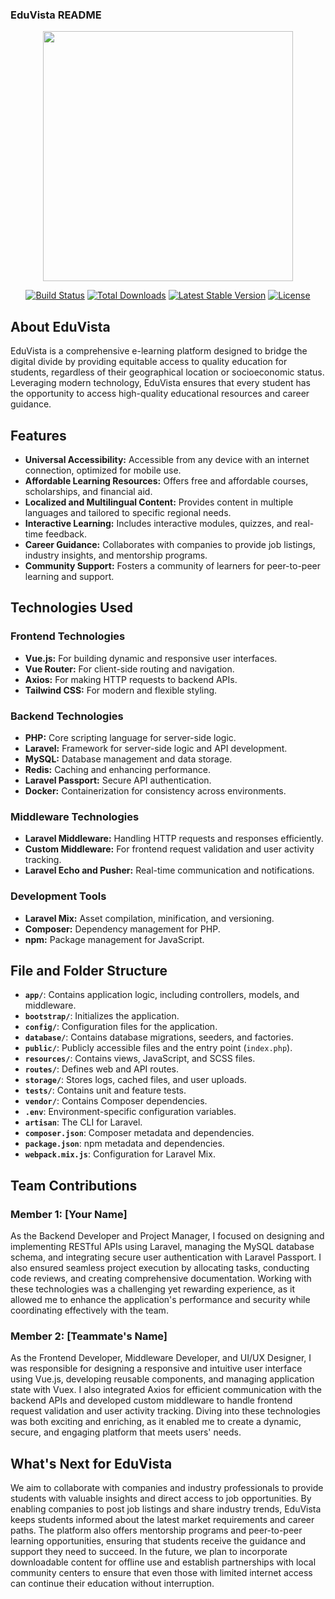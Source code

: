 ### EduVista README

<p align="center"><a href="https://laravel.com" target="_blank"><img src="https://raw.githubusercontent.com/laravel/art/master/logo-lockup/5%20SVG/2%20CMYK/1%20Full%20Color/laravel-logolockup-cmyk-red.svg" width="400"></a></p>

<p align="center">
<a href="https://travis-ci.org/laravel/framework"><img src="https://travis-ci.org/laravel/framework.svg" alt="Build Status"></a>
<a href="https://packagist.org/packages/laravel/framework"><img src="https://img.shields.io/packagist/dt/laravel/framework" alt="Total Downloads"></a>
<a href="https://packagist.org/packages/laravel/framework"><img src="https://img.shields.io/packagist/v/laravel/framework" alt="Latest Stable Version"></a>
<a href="https://packagist.org/packages/laravel/framework"><img src="https://img.shields.io/packagist/l/laravel/framework" alt="License"></a>
</p>

## About EduVista

EduVista is a comprehensive e-learning platform designed to bridge the digital divide by providing equitable access to quality education for students, regardless of their geographical location or socioeconomic status. Leveraging modern technology, EduVista ensures that every student has the opportunity to access high-quality educational resources and career guidance.

## Features

- **Universal Accessibility:** Accessible from any device with an internet connection, optimized for mobile use.
- **Affordable Learning Resources:** Offers free and affordable courses, scholarships, and financial aid.
- **Localized and Multilingual Content:** Provides content in multiple languages and tailored to specific regional needs.
- **Interactive Learning:** Includes interactive modules, quizzes, and real-time feedback.
- **Career Guidance:** Collaborates with companies to provide job listings, industry insights, and mentorship programs.
- **Community Support:** Fosters a community of learners for peer-to-peer learning and support.

## Technologies Used

### Frontend Technologies

- **Vue.js:** For building dynamic and responsive user interfaces.
- **Vue Router:** For client-side routing and navigation.
- **Axios:** For making HTTP requests to backend APIs.
- **Tailwind CSS:** For modern and flexible styling.

### Backend Technologies

- **PHP:** Core scripting language for server-side logic.
- **Laravel:** Framework for server-side logic and API development.
- **MySQL:** Database management and data storage.
- **Redis:** Caching and enhancing performance.
- **Laravel Passport:** Secure API authentication.
- **Docker:** Containerization for consistency across environments.

### Middleware Technologies

- **Laravel Middleware:** Handling HTTP requests and responses efficiently.
- **Custom Middleware:** For frontend request validation and user activity tracking.
- **Laravel Echo and Pusher:** Real-time communication and notifications.

### Development Tools

- **Laravel Mix:** Asset compilation, minification, and versioning.
- **Composer:** Dependency management for PHP.
- **npm:** Package management for JavaScript.

## File and Folder Structure

- **`app/`**: Contains application logic, including controllers, models, and middleware.
- **`bootstrap/`**: Initializes the application.
- **`config/`**: Configuration files for the application.
- **`database/`**: Contains database migrations, seeders, and factories.
- **`public/`**: Publicly accessible files and the entry point (`index.php`).
- **`resources/`**: Contains views, JavaScript, and SCSS files.
- **`routes/`**: Defines web and API routes.
- **`storage/`**: Stores logs, cached files, and user uploads.
- **`tests/`**: Contains unit and feature tests.
- **`vendor/`**: Contains Composer dependencies.
- **`.env`**: Environment-specific configuration variables.
- **`artisan`**: The CLI for Laravel.
- **`composer.json`**: Composer metadata and dependencies.
- **`package.json`**: npm metadata and dependencies.
- **`webpack.mix.js`**: Configuration for Laravel Mix.

## Team Contributions

### Member 1: [Your Name]

As the Backend Developer and Project Manager, I focused on designing and implementing RESTful APIs using Laravel, managing the MySQL database schema, and integrating secure user authentication with Laravel Passport. I also ensured seamless project execution by allocating tasks, conducting code reviews, and creating comprehensive documentation. Working with these technologies was a challenging yet rewarding experience, as it allowed me to enhance the application's performance and security while coordinating effectively with the team.

### Member 2: [Teammate's Name]

As the Frontend Developer, Middleware Developer, and UI/UX Designer, I was responsible for designing a responsive and intuitive user interface using Vue.js, developing reusable components, and managing application state with Vuex. I also integrated Axios for efficient communication with the backend APIs and developed custom middleware to handle frontend request validation and user activity tracking. Diving into these technologies was both exciting and enriching, as it enabled me to create a dynamic, secure, and engaging platform that meets users' needs.

## What's Next for EduVista

We aim to collaborate with companies and industry professionals to provide students with valuable insights and direct access to job opportunities. By enabling companies to post job listings and share industry trends, EduVista keeps students informed about the latest market requirements and career paths. The platform also offers mentorship programs and peer-to-peer learning opportunities, ensuring that students receive the guidance and support they need to succeed. In the future, we plan to incorporate downloadable content for offline use and establish partnerships with local community centers to ensure that even those with limited internet access can continue their education without interruption.
